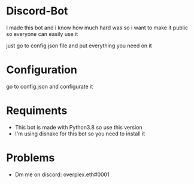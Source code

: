# Discord-Bot
I made this bot and i know how much hard was so i want to make it public so everyone can easily use it

just go to config.json file and put everything you need on it

# Configuration

go to config.json and configurate it

# Requiments
- This bot is made with Python3.8 so use this version
- I'm using disnake for this bot so you need to install it

# Problems
- Dm me on discord: overplex.eth#0001
